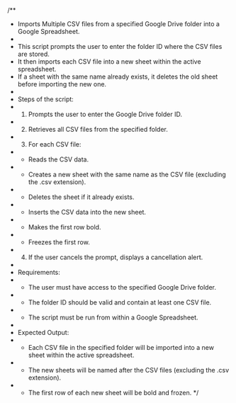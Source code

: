 /**
 * Imports Multiple CSV files from a specified Google Drive folder into a Google Spreadsheet.
 *
 * This script prompts the user to enter the folder ID where the CSV files are stored. 
 * It then imports each CSV file into a new sheet within the active spreadsheet.
 * If a sheet with the same name already exists, it deletes the old sheet before importing the new one.
 *
 * Steps of the script:
 * 1. Prompts the user to enter the Google Drive folder ID.
 * 2. Retrieves all CSV files from the specified folder.
 * 3. For each CSV file:
 *    - Reads the CSV data.
 *    - Creates a new sheet with the same name as the CSV file (excluding the .csv extension).
 *    - Deletes the sheet if it already exists.
 *    - Inserts the CSV data into the new sheet.
 *    - Makes the first row bold.
 *    - Freezes the first row.
 * 4. If the user cancels the prompt, displays a cancellation alert.
 *
 * Requirements:
 * - The user must have access to the specified Google Drive folder.
 * - The folder ID should be valid and contain at least one CSV file.
 * - The script must be run from within a Google Spreadsheet.
 *
 * Expected Output:
 * - Each CSV file in the specified folder will be imported into a new sheet within the active spreadsheet.
 * - The new sheets will be named after the CSV files (excluding the .csv extension).
 * - The first row of each new sheet will be bold and frozen.
 */

